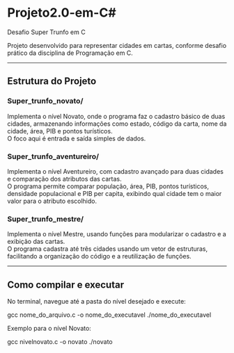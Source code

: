 # Projeto2.0-em-C# 
Desafio Super Trunfo em C

Projeto desenvolvido para representar cidades em cartas, conforme desafio prático da disciplina de Programação em C.

---

## Estrutura do Projeto

### Super_trunfo_novato/  
Implementa o nível Novato, onde o programa faz o cadastro básico de duas cidades, armazenando informações como estado, código da carta, nome da cidade, área, PIB e pontos turísticos.  
O foco aqui é entrada e saída simples de dados.

### Super_trunfo_aventureiro/  
Implementa o nível Aventureiro, com cadastro avançado para duas cidades e comparação dos atributos das cartas.  
O programa permite comparar população, área, PIB, pontos turísticos, densidade populacional e PIB per capita, exibindo qual cidade tem o maior valor para o atributo escolhido.

### Super_trunfo_mestre/  
Implementa o nível Mestre, usando funções para modularizar o cadastro e a exibição das cartas.  
O programa cadastra até três cidades usando um vetor de estruturas, facilitando a organização do código e a reutilização de funções.

---

## Como compilar e executar

No terminal, navegue até a pasta do nível desejado e execute:

gcc nome_do_arquivo.c -o nome_do_executavel
./nome_do_executavel

Exemplo para o nível Novato:

gcc nivelnovato.c -o novato
./novato



